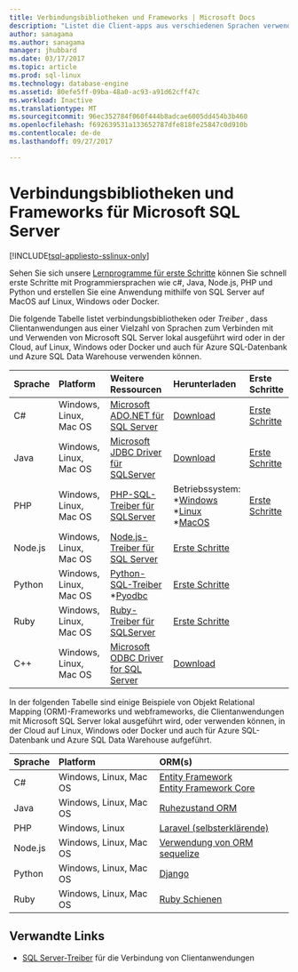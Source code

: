 ```yaml
---
title: Verbindungsbibliotheken und Frameworks | Microsoft Docs
description: "Listet die Client-apps aus verschiedenen Sprachen verwenden können, die Verbindung mit Microsoft SQL Server lokal oder in der Cloud, auf Linux, Windows oder Docker und auch für Azure SQL-Datenbank und Azure SQL Data Warehouse-verbindungstreiber an."
author: sanagama
ms.author: sanagama
manager: jhubbard
ms.date: 03/17/2017
ms.topic: article
ms.prod: sql-linux
ms.technology: database-engine
ms.assetid: 80efe5ff-09ba-48a0-ac93-a91d62cff47c
ms.workload: Inactive
ms.translationtype: MT
ms.sourcegitcommit: 96ec352784f060f444b8adcae6005dd454b3b460
ms.openlocfilehash: f692639531a133652787dfe818fe25847c0d910b
ms.contentlocale: de-de
ms.lasthandoff: 09/27/2017

---
```

# <a name="connectivity-libraries-and-frameworks-for-microsoft-sql-server"></a>Verbindungsbibliotheken und Frameworks für Microsoft SQL Server

[!INCLUDE[tsql-appliesto-sslinux-only](../includes/tsql-appliesto-sslinux-only.md)]

Sehen Sie sich unsere [Lernprogramme für erste Schritte](http://aka.ms/sqldev) können Sie schnell erste Schritte mit Programmiersprachen wie c#, Java, Node.js, PHP und Python und erstellen Sie eine Anwendung mithilfe von SQL Server auf MacOS auf Linux, Windows oder Docker.

Die folgende Tabelle listet verbindungsbibliotheken oder *Treiber* , dass Clientanwendungen aus einer Vielzahl von Sprachen zum Verbinden mit und Verwenden von Microsoft SQL Server lokal ausgeführt wird oder in der Cloud, auf Linux, Windows oder Docker und auch für Azure SQL-Datenbank und Azure SQL Data Warehouse verwenden können. 

| Sprache | Platform | Weitere Ressourcen | Herunterladen | Erste Schritte |
| :-- | :-- | :-- | :-- | :-- |
| C# | Windows, Linux, Mac OS | [Microsoft ADO.NET für SQL Server](http://msdn.microsoft.com/library/mt657768.aspx) | [Download](https://msdn.microsoft.com/vstudio/aa496123.aspx) | [Erste Schritte](https://www.microsoft.com/en-us/sql-server/developer-get-started/csharp/ubuntu)
| Java | Windows, Linux, Mac OS | [Microsoft JDBC Driver für SQLServer](http://msdn.microsoft.com/library/mt484311.aspx) | [Download](http://go.microsoft.com/fwlink/?LinkId=245496) |  [Erste Schritte](https://www.microsoft.com/en-us/sql-server/developer-get-started/java/ubuntu)
| PHP | Windows, Linux, Mac OS| [PHP-SQL-Treiber für SQLServer](http://msdn.microsoft.com/library/dn865013.aspx) | Betriebssystem: <br/> \*[Windows](https://www.microsoft.com/download/details.aspx?id=20098) <br/> \*[Linux](https://github.com/Microsoft/msphpsql/tree/dev#install-unix) <br/> \*[MacOS](https://github.com/Microsoft/msphpsql/tree/dev#install-unix) |  [Erste Schritte](https://www.microsoft.com/en-us/sql-server/developer-get-started/php/ubuntu)
| Node.js | Windows, Linux, Mac OS | [Node.js-Treiber für SQL Server](../connect/node-js/node-js-driver-for-sql-server.md) |  [Erste Schritte](https://www.microsoft.com/en-us/sql-server/developer-get-started/node/ubuntu)
| Python | Windows, Linux, Mac OS | [Python-SQL-Treiber](../connect/python/python-driver-for-sql-server.md) <br/> \*[Pyodbc](http://msdn.microsoft.com/library/mt763257.aspx) |  [Erste Schritte](https://www.microsoft.com/en-us/sql-server/developer-get-started/python/ubuntu)
| Ruby | Windows, Linux, Mac OS | [Ruby-Treiber für SQLServer](../connect/ruby/ruby-driver-for-sql-server.md) | [Erste Schritte](https://www.microsoft.com/en-us/sql-server/developer-get-started/ruby/ubuntu)
| C++ | Windows, Linux, Mac OS | [Microsoft ODBC Driver for SQL Server](https://msdn.microsoft.com/en-us/library/mt654048(v=sql.1).aspx) | [Download](https://msdn.microsoft.com/en-us/library/mt654048(v=sql.1).aspx) |  

In der folgenden Tabelle sind einige Beispiele von Objekt Relational Mapping (ORM)-Frameworks und webframeworks, die Clientanwendungen mit Microsoft SQL Server lokal ausgeführt wird, oder verwenden können, in der Cloud auf Linux, Windows oder Docker und auch für Azure SQL-Datenbank und Azure SQL Data Warehouse aufgeführt. 

| Sprache | Platform | ORM(s) |
| :-- | :-- | :-- |
| C# | Windows, Linux, Mac OS | [Entity Framework](https://docs.microsoft.com/en-us/ef)<br>[Entity Framework Core](https://docs.microsoft.com/en-us/ef/core/index) |
| Java | Windows, Linux, Mac OS |[Ruhezustand ORM](http://hibernate.org/orm)|
| PHP | Windows, Linux | [Laravel (selbsterklärende)](https://laravel.com/docs/5.0/eloquent) |
| Node.js | Windows, Linux, Mac OS | [Verwendung von ORM sequelize](http://docs.sequelizejs.com) |
| Python | Windows, Linux, Mac OS |[Django](https://www.djangoproject.com/) |
| Ruby | Windows, Linux, Mac OS | [Ruby Schienen](http://rubyonrails.org/) |

## <a name="related-links"></a>Verwandte Links
- [SQL Server-Treiber](http://msdn.microsoft.com/library/mt654049.aspx) für die Verbindung von Clientanwendungen

